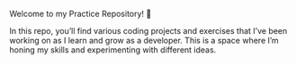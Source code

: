 Welcome to my Practice Repository! 🎉

In this repo, you’ll find various coding projects and exercises that I’ve been working on as I learn and grow as a developer. This is a space where I’m honing my skills and experimenting with different ideas.
